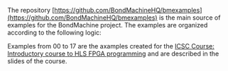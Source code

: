 The repository [https://github.com/BondMachineHQ/bmexamples](https://github.com/BondMachineHQ/bmexamples) is the main source of examples for the BondMachine project. The examples are organized according to the following logic:

Examples from 00 to 17 are the axamples created for the [ICSC Course: Introductory course to HLS FPGA programming](https://agenda.infn.it/event/38191/) and are described in the slides of the course.


